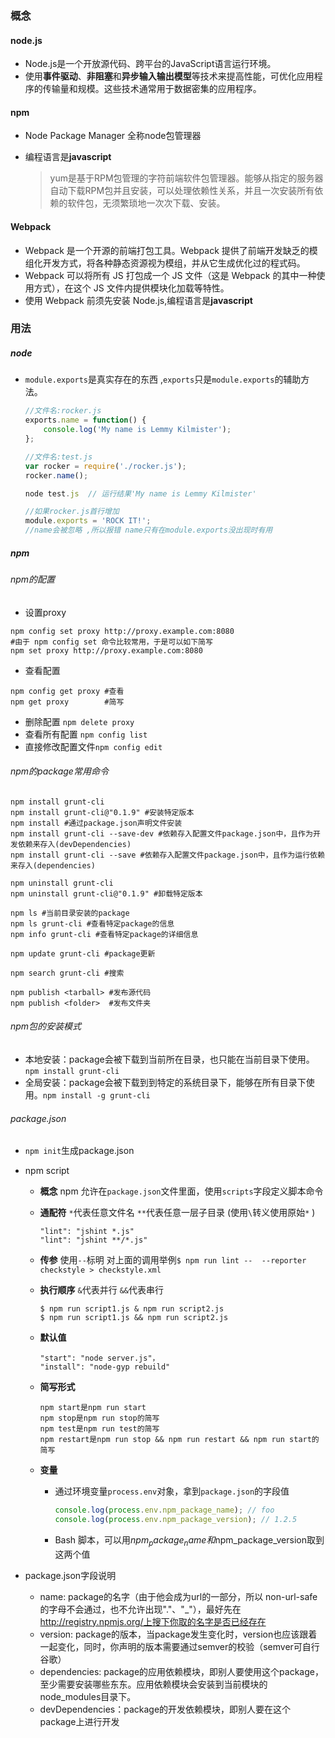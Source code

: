 ### 概念

#### node.js

- Node.js是一个开放源代码、跨平台的JavaScript语言运行环境。
- 使用**事件驱动**、**非阻塞**和**异步输入输出模型**等技术来提高性能，可优化应用程序的传输量和规模。这些技术通常用于数据密集的应用程序。

#### npm

- Node Package Manager 全称node包管理器

- 编程语言是**javascript**

  > yum是基于RPM包管理的字符前端软件包管理器。能够从指定的服务器自动下载RPM包并且安装，可以处理依赖性关系，并且一次安装所有依赖的软件包，无须繁琐地一次次下载、安装。

#### Webpack

- Webpack 是一个开源的前端打包工具。Webpack 提供了前端开发缺乏的模组化开发方式，将各种静态资源视为模组，并从它生成优化过的程式码。
- Webpack 可以将所有 JS 打包成一个 JS 文件（这是 Webpack 的其中一种使用方式），在这个 JS 文件内提供模块化加载等特性。
- 使用 Webpack 前须先安装 Node.js,编程语言是**javascript**

### 用法

##### node

- `module.exports`是真实存在的东西 ,`exports`只是`module.exports`的辅助方法。

  ```javascript
  //文件名:rocker.js
  exports.name = function() {
      console.log('My name is Lemmy Kilmister');
  };

  //文件名:test.js
  var rocker = require('./rocker.js');
  rocker.name(); 

  node test.js  // 运行结果'My name is Lemmy Kilmister'

  //如果rocker.js首行增加
  module.exports = 'ROCK IT!';
  //name会被忽略 ,所以报错 name只有在module.exports没出现时有用
  ```

##### npm

###### npm的配置

- 设置proxy

```shell
npm config set proxy http://proxy.example.com:8080
#由于 npm config set 命令比较常用，于是可以如下简写
npm set proxy http://proxy.example.com:8080
```

- 查看配置

```shell
npm config get proxy #查看
npm get proxy		 #简写
```

- 删除配置 `npm delete proxy`
- 查看所有配置 `npm config list`
- 直接修改配置文件`npm config edit`

###### npm的package常用命令

```shell
npm install grunt-cli
npm install grunt-cli@"0.1.9" #安装特定版本
npm install	#通过package.json声明文件安装
npm install grunt-cli --save-dev #依赖存入配置文件package.json中，且作为开发依赖来存入(devDependencies)
npm install grunt-cli --save #依赖存入配置文件package.json中，且作为运行依赖来存入(dependencies)

npm uninstall grunt-cli
npm uninstall grunt-cli@"0.1.9" #卸载特定版本

npm ls #当前目录安装的package
npm ls grunt-cli #查看特定package的信息
npm info grunt-cli #查看特定package的详细信息

npm update grunt-cli #package更新

npm search grunt-cli #搜索

npm publish <tarball> #发布源代码
npm publish <folder>  #发布文件夹
```
###### npm包的安装模式

- 本地安装：package会被下载到当前所在目录，也只能在当前目录下使用。`npm install grunt-cli `
- 全局安装：package会被下载到到特定的系统目录下，能够在所有目录下使用。`npm install -g grunt-cli `


###### package.json

- `npm init`生成package.json

- npm script

  - **概念** npm 允许在`package.json`文件里面，使用`scripts`字段定义脚本命令

  - **通配符**  `*`代表任意文件名 `**`代表任意一层子目录 (使用`\`转义使用原始`*` )

    ```shell
    "lint": "jshint *.js"
    "lint": "jshint **/*.js"
    ```

  - **传参** 使用`--`标明 对上面的调用举例`$ npm run lint --  --reporter checkstyle > checkstyle.xml`

  - **执行顺序** `&`代表并行 `&&`代表串行

    ```shell
    $ npm run script1.js & npm run script2.js
    $ npm run script1.js && npm run script2.js
    ```

  - **默认值**

    ```shell
    "start": "node server.js"，
    "install": "node-gyp rebuild"
    ```

  - **简写形式**

    ```
    npm start是npm run start
    npm stop是npm run stop的简写
    npm test是npm run test的简写
    npm restart是npm run stop && npm run restart && npm run start的简写
    ```

  - **变量**

    - 通过环境变量`process.env`对象，拿到`package.json`的字段值

      ```javascript
      console.log(process.env.npm_package_name); // foo
      console.log(process.env.npm_package_version); // 1.2.5
      ```

    - Bash 脚本，可以用$npm_package_name和$npm_package_version取到这两个值

- package.json字段说明

  - name: package的名字（由于他会成为url的一部分，所以 non-url-safe 的字母不会通过，也不允许出现"."、"_"），最好先在 http://registry.npmjs.org/上搜下你取的名字是否已经存在
  - version: package的版本，当package发生变化时，version也应该跟着一起变化，同时，你声明的版本需要通过semver的校验（semver可自行谷歌）
  - dependencies: package的应用依赖模块，即别人要使用这个package，至少需要安装哪些东东。应用依赖模块会安装到当前模块的node_modules目录下。
  - devDependencies：package的开发依赖模块，即别人要在这个package上进行开发